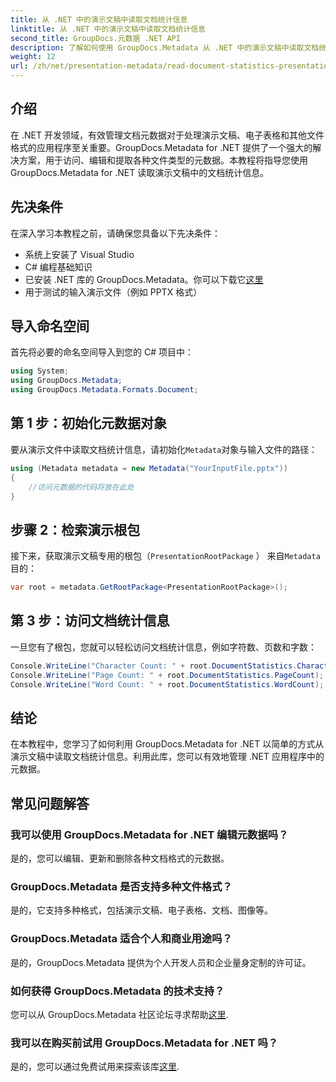```yaml
---
title: 从 .NET 中的演示文稿中读取文档统计信息
linktitle: 从 .NET 中的演示文稿中读取文档统计信息
second_title: GroupDocs.元数据 .NET API
description: 了解如何使用 GroupDocs.Metadata 从 .NET 中的演示文稿中读取文档统计信息，以实现高效的元数据管理。
weight: 12
url: /zh/net/presentation-metadata/read-document-statistics-presentations/
---
```

## 介绍
在 .NET 开发领域，有效管理文档元数据对于处理演示文稿、电子表格和其他文件格式的应用程序至关重要。GroupDocs.Metadata for .NET 提供了一个强大的解决方案，用于访问、编辑和提取各种文件类型的元数据。本教程将指导您使用 GroupDocs.Metadata for .NET 读取演示文稿中的文档统计信息。
## 先决条件
在深入学习本教程之前，请确保您具备以下先决条件：
- 系统上安装了 Visual Studio
- C# 编程基础知识
- 已安装 .NET 库的 GroupDocs.Metadata。你可以下载它[这里](https://releases.groupdocs.com/metadata/net/)
- 用于测试的输入演示文件（例如 PPTX 格式）

## 导入命名空间
首先将必要的命名空间导入到您的 C# 项目中：
```csharp
using System;
using GroupDocs.Metadata;
using GroupDocs.Metadata.Formats.Document;
```
## 第 1 步：初始化元数据对象
要从演示文件中读取文档统计信息，请初始化`Metadata`对象与输入文件的路径：
```csharp
using (Metadata metadata = new Metadata("YourInputFile.pptx"))
{
    //访问元数据的代码将放在此处
}
```
## 步骤 2：检索演示根包
接下来，获取演示文稿专用的根包（`PresentationRootPackage` ） 来自`Metadata`目的：
```csharp
var root = metadata.GetRootPackage<PresentationRootPackage>();
```
## 第 3 步：访问文档统计信息
一旦您有了根包，您就可以轻松访问文档统计信息，例如字符数、页数和字数：
```csharp
Console.WriteLine("Character Count: " + root.DocumentStatistics.CharacterCount);
Console.WriteLine("Page Count: " + root.DocumentStatistics.PageCount);
Console.WriteLine("Word Count: " + root.DocumentStatistics.WordCount);
```

## 结论
在本教程中，您学习了如何利用 GroupDocs.Metadata for .NET 以简单的方式从演示文稿中读取文档统计信息。利用此库，您可以有效地管理 .NET 应用程序中的元数据。

## 常见问题解答
### 我可以使用 GroupDocs.Metadata for .NET 编辑元数据吗？
是的，您可以编辑、更新和删除各种文档格式的元数据。
### GroupDocs.Metadata 是否支持多种文件格式？
是的，它支持多种格式，包括演示文稿、电子表格、文档、图像等。
### GroupDocs.Metadata 适合个人和商业用途吗？
是的，GroupDocs.Metadata 提供为个人开发人员和企业量身定制的许可证。
### 如何获得 GroupDocs.Metadata 的技术支持？
您可以从 GroupDocs.Metadata 社区论坛寻求帮助[这里](https://forum.groupdocs.com/c/metadata/14).
### 我可以在购买前试用 GroupDocs.Metadata for .NET 吗？
是的，您可以通过免费试用来探索该库[这里](https://releases.groupdocs.com/).